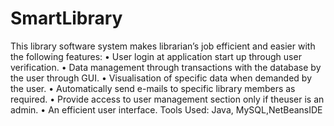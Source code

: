 # SmartLibrary
This library software system makes librarian’s job efficient and easier with the following features:
 • User login at application start up through user verification.
 • Data management through transactions with the database by the user through GUI.
 • Visualisation of specific data when demanded by the user.
 • Automatically send e-mails to specific library members as required.
 • Provide access to user management section only if theuser is an admin.
 • An efficient user interface.
 Tools Used: Java, MySQL,NetBeansIDE

